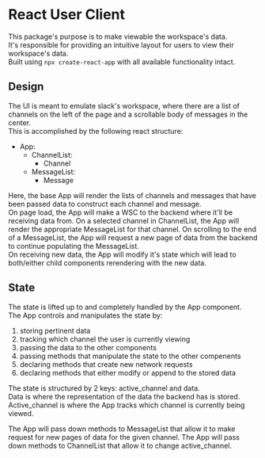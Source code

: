 # React User Client
This package's purpose is to make viewable the workspace's data.  
It's responsible for providing an intuitive layout for users to view their workspace's data.  
Built using `npx create-react-app` with all available functionality intact.

## Design
The UI is meant to emulate slack's workspace, where there are a list of channels on the left of the page and a scrollable body of messages in the center.  
This is accomplished by the following react structure:
- App:
  - ChannelList:
    - Channel
  - MessageList:
    - Message

Here, the base App will render the lists of channels and messages that have been passed data to construct each channel and message.  
On page load, the App will make a WSC to the backend where it'll be receiving data from.
On a selected channel in ChannelList, the App will render the appropriate MessageList for that channel.
On scrolling to the end of a MessageList, the App will request a new page of data from the backend to continue populating the MessageList.  
On receiving new data, the App will modify it's state which will lead to both/either child components rerendering with the new data.  

## State
The state is lifted up to and completely handled by the App component.  
The App controls and manipulates the state by:
  1. storing pertinent data
  2. tracking which channel the user is currently viewing
  3. passing the data to the other components
  4. passing methods that manipulate the state to the other compenents
  5. declaring methods that create new network requests
  6. declaring methods that either modify or append to the stored data

The state is structured by 2 keys: active_channel and data.  
Data is where the representation of the data the backend has is stored.  
Active_channel is where the App tracks which channel is currently being viewed.  

The App will pass down methods to MessageList that allow it to make request for new pages of data for the given channel.
The App will pass down methods to ChannelList that allow it to change active_channel.
